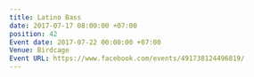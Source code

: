 ```yaml
---
title: Latino Bass
date: 2017-07-17 08:00:00 +07:00
position: 42
Event date: 2017-07-22 00:00:00 +07:00
Venue: Birdcage
Event URL: https://www.facebook.com/events/491738124496819/
---
```


